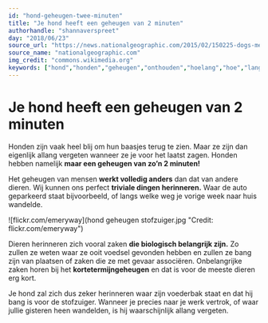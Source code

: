 ```yaml
---
id: "hond-geheugen-twee-minuten"
title: "Je hond heeft een geheugen van 2 minuten"
authorhandle: "shannaverspreet"
day: "2018/06/23"
source_url: "https://news.nationalgeographic.com/2015/02/150225-dogs-memories-animals-chimpanzees-science-mind-psychology/"
source_name: "nationalgeographic.com"
img_credit: "commons.wikimedia.org"
keywords: ["hond","honden","geheugen","onthouden","hoelang","hoe","lang"]
---
```

# Je hond heeft een geheugen van 2 minuten
Honden zijn vaak heel blij om hun baasjes terug te zien. Maar ze zijn dan eigenlijk allang vergeten wanneer ze je voor het laatst zagen. Honden hebben namelijk **maar een geheugen van zo’n 2 minuten!**

Het geheugen van mensen **werkt volledig anders** dan dat van andere dieren. Wij kunnen ons perfect **triviale dingen herinneren.** Waar de auto geparkeerd staat bijvoorbeeld, of langs welke weg je vorige week naar huis wandelde.

![flickr.com/emeryway](hond geheugen stofzuiger.jpg "Credit: flickr.com/emeryway")

Dieren herinneren zich vooral zaken **die biologisch belangrijk zijn.** Zo zullen ze weten waar ze ooit voedsel gevonden hebben en zullen ze bang zijn van plaatsen of zaken die ze met gevaar associëren. Onbelangrijke zaken horen bij het **kortetermijngeheugen** en dat is voor de meeste dieren erg kort.

Je hond zal zich dus zeker herinneren waar zijn voederbak staat en dat hij bang is voor de stofzuiger. Wanneer je precies naar je werk vertrok, of waar jullie gisteren heen wandelden, is hij waarschijnlijk allang vergeten.